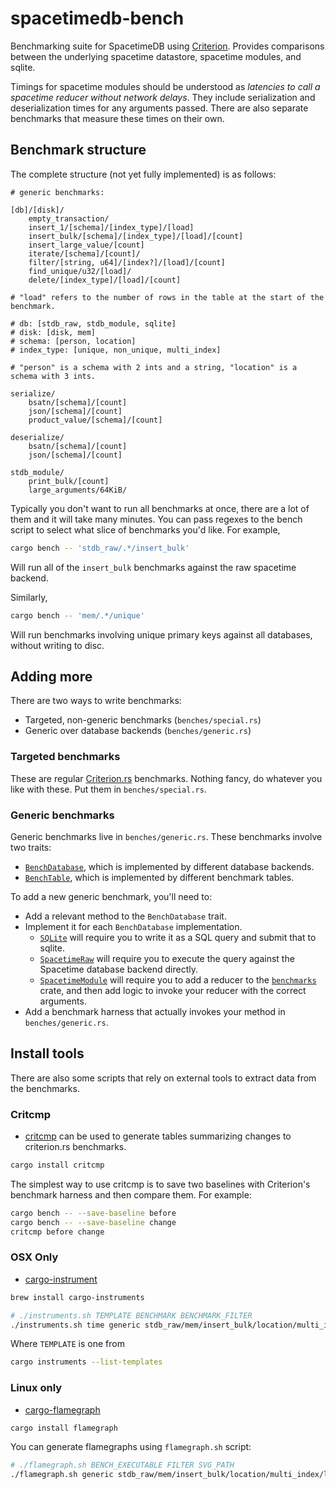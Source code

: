 # spacetimedb-bench
Benchmarking suite for SpacetimeDB using [Criterion](https://github.com/bheisler/criterion.rs). Provides comparisons between the underlying spacetime datastore, spacetime modules, and sqlite.

Timings for spacetime modules should be understood as *latencies to call a spacetime reducer without network delays*. They include serialization and deserialization times for any arguments passed. There are also separate benchmarks that measure these times on their own.

## Benchmark structure

The complete structure (not yet fully implemented) is as follows:

```
# generic benchmarks:

[db]/[disk]/
    empty_transaction/
    insert_1/[schema]/[index_type]/[load]
    insert_bulk/[schema]/[index_type]/[load]/[count]
    insert_large_value/[count]
    iterate/[schema]/[count]/
    filter/[string, u64]/[index?]/[load]/[count]
    find_unique/u32/[load]/
    delete/[index_type]/[load]/[count]

# "load" refers to the number of rows in the table at the start of the benchmark.

# db: [stdb_raw, stdb_module, sqlite]
# disk: [disk, mem]
# schema: [person, location]
# index_type: [unique, non_unique, multi_index]

# "person" is a schema with 2 ints and a string, "location" is a schema with 3 ints.

serialize/
    bsatn/[schema]/[count]
    json/[schema]/[count]
    product_value/[schema]/[count]

deserialize/
    bsatn/[schema]/[count]
    json/[schema]/[count]

stdb_module/
    print_bulk/[count]
    large_arguments/64KiB/
```

Typically you don't want to run all benchmarks at once, there are a lot of them and it will take many minutes.
You can pass regexes to the bench script to select what slice of benchmarks you'd like. For example,

```sh
cargo bench -- 'stdb_raw/.*/insert_bulk'
```
Will run all of the `insert_bulk` benchmarks against the raw spacetime backend.

Similarly, 
```sh
cargo bench -- 'mem/.*/unique'
```
Will run benchmarks involving unique primary keys against all databases, without writing to disc.

## Adding more

There are two ways to write benchmarks:

- Targeted, non-generic benchmarks (`benches/special.rs`)
- Generic over database backends (`benches/generic.rs`)

### Targeted benchmarks
These are regular [Criterion.rs](https://github.com/bheisler/criterion.rs) benchmarks. Nothing fancy, do whatever you like with these. Put them in `benches/special.rs`.

### Generic benchmarks
Generic benchmarks live in `benches/generic.rs`. These benchmarks involve two traits:

- [`BenchDatabase`](src/database.rs), which is implemented by different database backends.
- [`BenchTable`](src/schemas.rs), which is implemented by different benchmark tables.

To add a new generic benchmark, you'll need to:
- Add a relevant method to the `BenchDatabase` trait.
- Implement it for each `BenchDatabase` implementation.
    - [`SQLite`](src/sqlite.rs) will require you to write it as a SQL query and submit that to sqlite.
    - [`SpacetimeRaw`](src/spacetime_raw.rs) will require you to execute the query against the Spacetime database backend directly.
    - [`SpacetimeModule`](src/spacetime_module.rs) will require you to add a reducer to the [`benchmarks`](../../modules/benchmarks/src/lib.rs) crate, and then add logic to invoke your reducer with the correct arguments.
- Add a benchmark harness that actually invokes your method in `benches/generic.rs`.


## Install tools

There are also some scripts that rely on external tools to extract data from the benchmarks.

### Critcmp

- [critcmp](https://github.com/BurntSushi/critcmp) can be used to generate tables
    summarizing changes to criterion.rs benchmarks.

```bash
cargo install critcmp
```

The simplest way to use critcmp is to save two baselines with Criterion's benchmark harness and then compare them. For example:
```bash
cargo bench -- --save-baseline before
cargo bench -- --save-baseline change
critcmp before change
```

### OSX Only

- [cargo-instrument](https://github.com/cmyr/cargo-instruments)

```bash
brew install cargo-instruments
```

```bash
# ./instruments.sh TEMPLATE BENCHMARK BENCHMARK_FILTER
./instruments.sh time generic stdb_raw/mem/insert_bulk/location/multi_index/load=0/count=100
```

Where `TEMPLATE` is one from 

```bash
cargo instruments --list-templates
```


### Linux only

- [cargo-flamegraph](https://github.com/flamegraph-rs/flamegraph)

```bash
cargo install flamegraph
```

You can generate flamegraphs using `flamegraph.sh` script:

```bash
# ./flamegraph.sh BENCH_EXECUTABLE FILTER SVG_PATH
./flamegraph.sh generic stdb_raw/mem/insert_bulk/location/multi_index/load=0/count=100 result.svg"
```